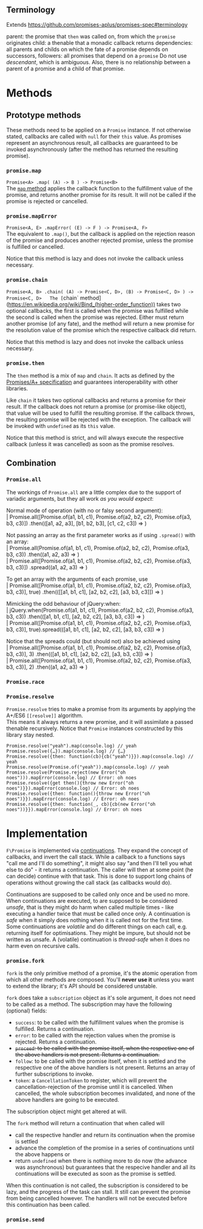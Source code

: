 ## Terminology ##

Extends https://github.com/promises-aplus/promises-spec#terminology

parent: the promise that `then` was called on, from which the `promise` originates
child: a thenable that a monadic callback returns
dependencies: all parents and childs on which the fate of a promise depends on
successors, followers: all promises that depend on a `promise`
Do not use *descendant*, which is ambiguous. Also, there is no relationship between a parent of a promise and a child of that promise.


# Methods #

## Prototype methods ##

These methods need to be applied on a `Promise` instance. If not otherwise stated, callbacks are called with `null` for their `this` value. As promises represent an asynchronous result, all callbacks are guaranteed to be invoked asynchronously (after the method has returned the resulting promise).

### `promise.map` ###

`Promise<A> .map( (A) -> B ) -> Promise<B>`  
The [`map` method](https://en.wikipedia.org/wiki/Map_(higher-order_function)) applies the callback function to the fulfillment value of the promise, and returns another promise for its result. It will not be called if the promise is rejected or cancelled.

### `promise.mapError` ###

`Promise<A, E> .mapError( (E) -> F ) -> Promise<A, F>`  
The equivalent to `.map()`, but the callback is applied on the rejection reason of the promise and produces another rejected promise, unless the promise is fulfilled or cancelled.

Notice that this method is lazy and does not invoke the callback unless necessary.

### `promise.chain` ###

`Promise<A, B> .chain( (A) -> Promise<C, D>, (B) -> Promise<C, D> ) -> Promise<C, D>  
The [`chain` method](https://en.wikipedia.org/wiki/Bind_(higher-order_function)) takes two optional callbacks, the first is called when the promise was fulfilled while the second is called when the promise was rejected. Either must return another promise (of any fate), and the method will return a new promise for the resolution value of the promise which the respective callback did return.

Notice that this method is lazy and does not invoke the callback unless necessary.

### `promise.then` ###

The `then` method is a mix of `map` and `chain`. It acts as defined by the [Promises/A+ specification](http://promisesaplus.com/) and guarantees interoperability with other libraries.

Like `chain` it takes two optional callbacks and returns a promise for their result. If the callback does not return a promise (or promise-like object), that value will be used to fulfill the resulting promise. If the callback throws, the resulting promise will be rejected with the exception. The callback will be invoked with `undefined` as its `this` value.

Notice that this method is strict, and will always execute the respective callback (unless it was cancelled) as soon as the promise resolves.

## Combination ##

### `Promise.all` ###
The workings of `Promise.all` are a little complex due to the support of variadic arguments, but they all work *as you would expect*:

Normal mode of operation (with no or falsy second argument):  
| Promise.all([Promise.of(a1, b1, c1), Promise.of(a2, b2, c2), Promise.of(a3, b3, c3)])        .then(([a1, a2, a3], [b1, b2, b3], [c1, c2, c3]) => )

Not passing an array as the first parameter works as if using `.spread()` with an array:  
| Promise.all(Promise.of(a1, b1, c1), Promise.of(a2, b2, c2), Promise.of(a3, b3, c3))          .then((a1, a2, a3) => )  
| Promise.all([Promise.of(a1, b1, c1), Promise.of(a2, b2, c2), Promise.of(a3, b3, c3)])      .spread((a1, a2, a3) => )

To get an array with the arguments of each promise, use  
| Promise.all([Promise.of(a1, b1, c1), Promise.of(a2, b2, c2), Promise.of(a3, b3, c3)], true)  .then(([[a1, b1, c1], [a2, b2, c2], [a3, b3, c3]]) => )

Mimicking the odd behaviour of jQuery:when:  
| jQuery.when(Promise.of(a1, b1, c1), Promise.of(a2, b2, c2), Promise.of(a3, b3, c3))          .then(([a1, b1, c1], [a2, b2, c2], [a3, b3, c3]) => )  
| Promise.all([Promise.of(a1, b1, c1), Promise.of(a2, b2, c2), Promise.of(a3, b3, c3)], true).spread(([a1, b1, c1], [a2, b2, c2], [a3, b3, c3]) => )

Notice that the spreads could (but should not) also be achieved using  
| Promise.all([Promise.of(a1, b1, c1), Promise.of(a2, b2, c2), Promise.of(a3, b3, c3)], 3)     .then(([a1, b1, c1], [a2, b2, c2], [a3, b3, c3]) => )  
| Promise.all([Promise.of(a1, b1, c1), Promise.of(a2, b2, c2), Promise.of(a3, b3, c3)], 2)     .then((a1, a2, a3) => )

### `Promise.race` ###


### `Promise.resolve` ###
`Promise.resolve` tries to make a promise from its arguments by applying the A+/ES6 `[[resolve]]` algorithm.  
This means it always returns a new promise, and it will assimilate a passed thenable recursively. Notice that `Promise` instances constructed by this library stay nested.

```
Promise.resolve("yeah").map(console.log) // yeah
Promise.resolve({…}).map(console.log) // {…}
Promise.resolve({then: function(cb){cb("yeah")}}).map(console.log) // yeah
Promise.resolve(Promise.of("yeah")).map(console.log) // yeah
Promise.resolve(Promise.reject(new Error("oh noes"))).mapError(console.log) // Error: oh noes
Promise.resolve({get then(){throw new Error("oh noes")}}).mapError(console.log) // Error: oh noes
Promise.resolve({then: function(){throw new Error("oh noes")}}).mapError(console.log) // Error: oh noes
Promise.resolve({then: function(_, cb){cb(new Error("oh noes"))}}).mapError(console.log) // Error: oh noes
```

# Implementation #

`F\Promise` is implemented via [continuations](https://en.wikipedia.org/wiki/Continuation). They expand the concept of callbacks, and invert the call stack. While a callback to a functions says "call me and I'll do something", it might also say "and then I'll tell you what else to do" - it returns a continuation. The caller will then at some point (he can decide) continue with that task. This is done to support long chains of operations without growing the call stack (as callbacks would do).

Continuations are supposed to be called only once and be used no more.
When continuations are executed, to are supposed to be considered *unsafe*, that is they might do harm when called multiple times - like executing a handler twice that must be called once only.
A continuation is *safe* when it simply does nothing when it is called not for the first time.
Some continuations are *volatile* and do different things on each call, e.g. returning itself for optimisations. They might be impure, but should not be written as unsafe.
A (volatile) continuation is *thread-safe* when it does no harm even on recursive calls.

### `promise.fork` ###
`fork` is the only primitive method of a promise, it's the atomic operation from which all other methods are composed. You'll **never use it** unless you want to extend the library; it's API should be considered unstable.

`fork` does take a `subscription` object as it's sole argument, it does not need to be called as a method. The subscription may have the following (optional) fields:

* `success`: to be called with the fulfillment values when the promise is fulfilled. Returns a continuation.
* `error`: to be called with the rejection values when the promise is rejected. Returns a continuation.
* <s>`proceed`: to be called with the promise itself, when the respective one of the above handlers is not present. Returns a continuation.</s>
* `follow`: to be called with the promise itself, when it is settled and the respective one of the above handlers is not present. Returns an array of further subscriptions to invoke.
* `token`: a `CancellationToken` to register, which will prevent the cancellation-rejection of the promise until it is cancelled.
  When cancelled, the whole subscription becomes invalidated, and none of the above handlers are going to be executed.

The subscription object might get altered at will.

The `fork` method will return a continuation that when called will

* call the respective handler and return its continuation when the promise is settled
* advance the completion of the promise in a series of continuations until the above happens or
* return `undefined` when there is nothing more to do now (the advance was asynchronous)
  but guarantees that the respecive handler and all its continuations will be executed as soon as the promise is settled.

When this continuation is not called, the subscription is considered to be lazy, and the progress of the task can stall. It still can prevent the promise from being cancelled however.
The handlers will not be executed before this continuation has been called.

### `promise.send` ###